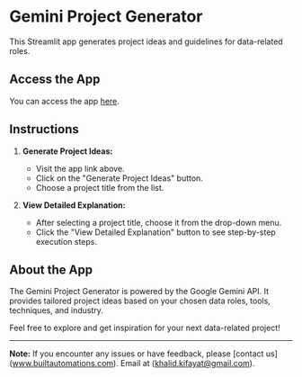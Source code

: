 # Gemini Project Generator

This Streamlit app generates project ideas and guidelines for data-related roles.

## Access the App

You can access the app [here](https://geminiprojectgenerator.streamlit.app/).

## Instructions

1. **Generate Project Ideas:**
   - Visit the app link above.
   - Click on the "Generate Project Ideas" button.
   - Choose a project title from the list.

2. **View Detailed Explanation:**
   - After selecting a project title, choose it from the drop-down menu.
   - Click the "View Detailed Explanation" button to see step-by-step execution steps.

## About the App

The Gemini Project Generator is powered by the Google Gemini API. It provides tailored project ideas based on your chosen data roles, tools, techniques, and industry.

Feel free to explore and get inspiration for your next data-related project!

---

**Note:** If you encounter any issues or have feedback, please [contact us] (www.builtautomations.com). Email at (khalid.kifayat@gmail.com).

